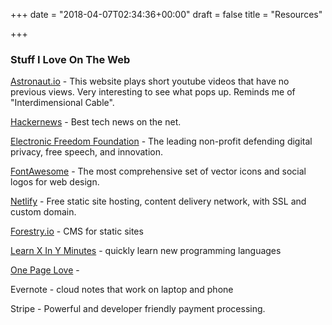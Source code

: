 +++
date = "2018-04-07T02:34:36+00:00"
draft = false
title = "Resources"

+++
### Stuff I Love On The Web

[Astronaut.io](http://astronaut.io/#) - This website plays short youtube videos that have no previous views. Very interesting to see what pops up. Reminds me of "Interdimensional Cable".

[Hackernews](https://news.ycombinator.com/news) - Best tech news on the net.

[Electronic Freedom Foundation](https://www.eff.org/) - The leading non-profit defending digital privacy, free speech, and innovation.

[FontAwesome](https://fontawesome.com/) - The most comprehensive set of vector icons and social logos for web design.

[Netlify](www.netlify.com) - Free static site hosting, content delivery network, with SSL and custom domain.

[Forestry.io](www.forestry.io) - CMS for static sites

[Learn X In Y Minutes](https://learnxinyminutes.com/) - quickly learn new programming languages

[One Page Love](https://onepagelove.com/) -

Evernote - cloud notes that work on laptop and phone

Stripe - Powerful and developer friendly payment processing.
